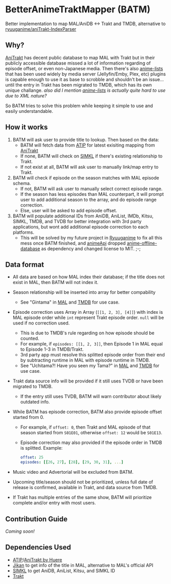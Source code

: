 # BetterAnimeTraktMapper (BATM)

Better implementation to map MAL/AniDB &lt;-> Trakt and TMDB, alternative to
[ryuuganime/aniTrakt-IndexParser][atip]

## Why?

[AniTrakt][at] has decent public database to map MAL with Trakt but in their publicly accessible
database missed a lot of information regarding of episode offset, or even non-Japanese media.
Then there's also [anime-lists][als] that has been used widely by media server (Jellyfin/Emby,
Plex, etc) plugins is capable enough to use it as base to scrobble and shouldn't be an issue...
until the entry in Trakt has been migrated to TMDB, which has its own unique challange.
*also did I mention [anime-lists][als] is actually quite hard to use due to XML nature?*

So BATM tries to solve this problem while keeping it simple to use and easily understandable.

## How it works

1. BATM will ask user to provide title to lookup. Then based on the data:
   * BATM will fetch data from [ATIP][atip] for latest exisiting mapping from [AniTrakt][at]
   * If none, BATM will check on [SIMKL] if there's existing relationship to Trakt.
   * If not exist at all, BATM will ask user to manually link/map entry to Trakt.
2. BATM will check if episode on the season matches with MAL episode schema.
   * If not, BATM will ask user to manually select correct episode range.
   * If the season has less episodes than MAL counterpart, it will prompt user to add additional
     season to the array, and do episode range correction.
   * Else, user will be asked to add episode offset.
3. BATM will populate additional IDs from AniDB, AniList, IMDb, Kitsu, SIMKL, TMDB, and TVDB for
   better integration with 3rd party applications, but wont add additional episode correction to
   each platforms.
   * This will be solved by my future project in [Ryuuganime][ryuu] to fix all this mess once
     BATM finished, and [animeApi](https://animeapi.my.id) dropped [anime-offline-database][aod]
     as dependency and changed license to MIT. ;-;

## Data format

* All data are based on how MAL index their database; if the title does not exist in MAL, then
  BATM will not index it.
* Season relationship will be inserted into array for better compability
  * See "Gintama" in [MAL][mgin] and [TMDB][tmgin] for use case.
* Episode correction uses Array in Array (`[[1, 2, 3], [4]]`) with index is MAL episode order
  while `int` represent Trakt episode order. `null` will be used if no correction used.
  * This is due to TMDB's rule regarding on how episode should be counted.
  * For example, if `episodes: [[1, 2, 3]]`, then Episode 1 in MAL equal to Episode 1-3 in
    TMDB/Trakt.
  * 3rd party app must resolve this splitted episode order from their end by subtracting
    runtime in MAL with episode runtime in TMDB.
  * See "Uchitama?! Have you seen my Tama?" in [MAL][muchi] and [TMDB][tmmuchi] for use case.
* Trakt data source info will be provided if it still uses TVDB or have been migrated to TMDB.
  * If the entry still uses TVDB, BATM will warn contributor about likely outdated info.
* While BATM has episode correction, BATM also provide episode offset started from 0.
  * For example, if `offset: 0`, then Trakt and MAL episode of that season started from
    `S01E01`, otherwise `offset: 12` would be `S01E13`.
  * Episode correction may also provided if the episode order in TMDB is splitted.
    Example:

    ```yaml
    offset: 25
    episodes: [[26, 27], [28], [29, 30, 31], ...]
    ```
    
* Music video and Advertorial will be excluded from BATM.
* Upcoming title/season should not be prioritized, unless full date of release is confirmed,
  available in Trakt, and data source from TMDB.
* If Trakt has multiple entries of the same show, BATM will prioritize complete and/or
  entry with most users.

## Contribution Guide

*Coming soon!*

## Dependencies Used

* [ATIP][atip]/[AniTrakt by Huere][at]
* [Jikan](https://jikan.moe) to get info of the title in MAL, alternative to MAL's official API
* [SIMKL] to get AniDB, AniList, Kitsu, and SIMKL ID
* [Trakt](https://trakt.com)

[aod]: https://github.com/manami-project/anime-offline-database
[als]: https://github.com/Anime-Lists/anime-lists
[at]: https://anitrakt.huere.net/
[atip]: https://github.com/ryuuganime/aniTrakt-IndexParser
[ryuu]: https://github.com/ryuuganime
[tmgin]: https://www.themoviedb.org/tv/57041
[mgin]: https://myanimelist.net/anime/918
[tmmuchi]: https://www.themoviedb.org/tv/96660
[muchi]: https://myanimelist.net/anime/39942
[SIMKL]: https://simkl.com
